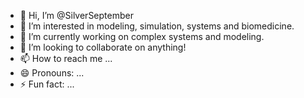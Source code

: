 - 👋 Hi, I’m @SilverSeptember
- 👀 I’m interested in modeling, simulation, systems and biomedicine. 
- 🌱 I’m currently working on complex systems and modeling. 
- 💞️ I’m looking to collaborate on anything!
- 📫 How to reach me ...
- 😄 Pronouns: ...
- ⚡ Fun fact: ...

<!---
SilverSeptember/SilverSeptember is a ✨ special ✨ repository because its `README.md` (this file) appears on your GitHub profile.
You can click the Preview link to take a look at your changes.
--->
